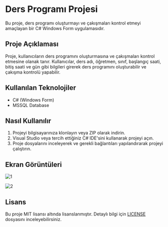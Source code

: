 # Ders Programı Projesi

Bu proje, ders programı oluşturmayı ve çakışmaları kontrol etmeyi amaçlayan bir C# Windows Form uygulamasıdır.

## Proje Açıklaması

Proje, kullanıcıların ders programını oluşturmasına ve çakışmaları kontrol etmesine olanak tanır. Kullanıcılar, ders adı, öğretmen, sınıf, başlangıç saati, bitiş saati ve gün gibi bilgileri girerek ders programını oluşturabilir ve çakışma kontrolü yapabilir.

## Kullanılan Teknolojiler

- C# (Windows Form)
- MSSQL Database

## Nasıl Kullanılır

1. Projeyi bilgisayarınıza klonlayın veya ZIP olarak indirin.
2. Visual Studio veya tercih ettiğiniz C# IDE'sini kullanarak projeyi açın.
3. Proje dosyalarını inceleyerek ve gerekli bağlantıları yapılandırarak projeyi çalıştırın.

## Ekran Görüntüleri

![1](https://github.com/AndacAkyuz/Cizge-Renklendirme-Ders-Programi-Projesi/assets/91327557/9e676e96-1a5b-4e39-b72e-6c524bd01643)

![2](https://github.com/AndacAkyuz/Cizge-Renklendirme-Ders-Programi-Projesi/assets/91327557/614633b2-7fee-441c-b5d3-c3eee7d06025)


## Lisans

Bu proje MIT lisansı altında lisanslanmıştır. Detaylı bilgi için [LICENSE](LICENSE) dosyasını inceleyebilirsiniz.
